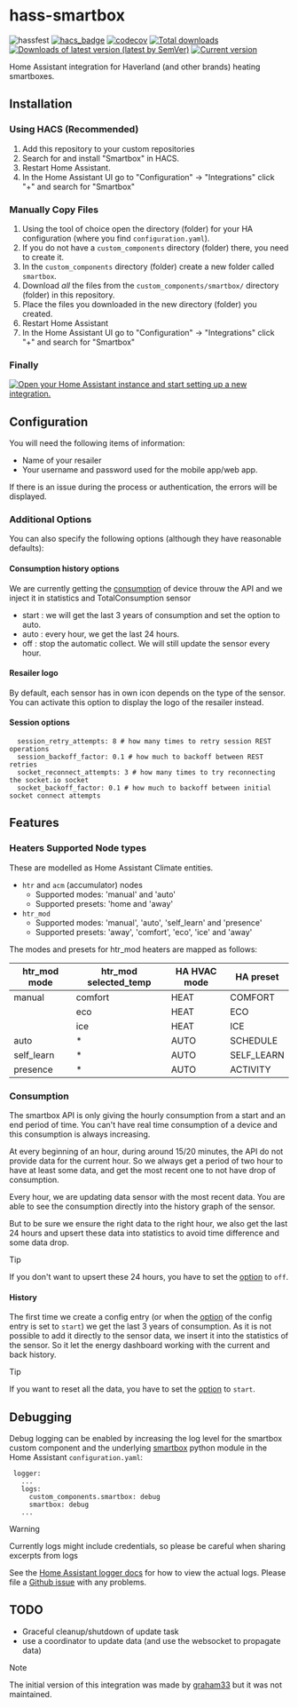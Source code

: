 # hass-smartbox
![hassfest](https://github.com/ajtudela/hass-smartbox/workflows/Validate%20with%20hassfest/badge.svg) [![hacs_badge](https://img.shields.io/badge/HACS-Custom-41BDF5.svg)](https://github.com/hacs/integration) [![codecov](https://codecov.io/gh/ajtudela/hass-smartbox/branch/main/graph/badge.svg?token=C6J448TUQ8)](https://codecov.io/gh/ajtudela/hass-smartbox) [![Total downloads](https://img.shields.io/github/downloads/ajtudela/hass-smartbox/total)](https://github.com/ajtudela/hass-smartbox/releases) [![Downloads of latest version (latest by SemVer)](https://img.shields.io/github/downloads/ajtudela/hass-smartbox/latest/total?sort=semver)](https://github.com/ajtudela/hass-smartbox/releases/latest) [![Current version](https://img.shields.io/github/v/release/ajtudela/hass-smartbox)](https://github.com/ajtudela/hass-smartbox/releases/latest)


Home Assistant integration for Haverland (and other brands) heating smartboxes.


## Installation

### Using HACS (Recommended)

1. Add this repository to your custom repositories
1. Search for and install "Smartbox" in HACS.
1. Restart Home Assistant.
1. In the Home Assistant UI go to "Configuration" -> "Integrations" click "+" and search for "Smartbox"

### Manually Copy Files

1. Using the tool of choice open the directory (folder) for your HA configuration (where you find `configuration.yaml`).
1. If you do not have a `custom_components` directory (folder) there, you need to create it.
1. In the `custom_components` directory (folder) create a new folder called `smartbox`.
1. Download _all_ the files from the `custom_components/smartbox/` directory (folder) in this repository.
1. Place the files you downloaded in the new directory (folder) you created.
1. Restart Home Assistant
1. In the Home Assistant UI go to "Configuration" -> "Integrations" click "+" and search for "Smartbox"

### Finally

[![Open your Home Assistant instance and start setting up a new integration.](https://my.home-assistant.io/badges/config_flow_start.svg)](https://my.home-assistant.io/redirect/config_flow_start/?domain=smartbox)


## Configuration

You will need the following items of information:
* Name of your resailer
* Your username and password used for the mobile app/web app.

If there is an issue during the process or authentication, the errors will be displayed.

### Additional Options
You can also specify the following options (although they have reasonable defaults):

#### Consumption history options
We are currently getting the [consumption](#consumption) of device throuw the API and we inject it in statistics and TotalConsumption sensor
* start : we will get the last 3 years of consumption and set the option to auto.
* auto : every hour, we get the last 24 hours.
* off : stop the automatic collect. We will still update the sensor every hour.

#### Resailer logo
By default, each sensor has in own icon depends on the type of the sensor.
You can activate this option to display the logo of the resailer instead.

#### Session options 
```
  session_retry_attempts: 8 # how many times to retry session REST operations
  session_backoff_factor: 0.1 # how much to backoff between REST retries
  socket_reconnect_attempts: 3 # how many times to try reconnecting the socket.io socket
  socket_backoff_factor: 0.1 # how much to backoff between initial socket connect attempts
```

## Features

### Heaters Supported Node types
These are modelled as Home Assistant Climate entities.

* `htr` and `acm` (accumulator) nodes
  * Supported modes: 'manual' and 'auto'
  * Supported presets: 'home and 'away'
* `htr_mod`
  * Supported modes: 'manual', 'auto', 'self_learn' and 'presence'
  * Supported presets: 'away', 'comfort', 'eco', 'ice' and 'away'

The modes and presets for htr_mod heaters are mapped as follows:

| htr\_mod mode | htr\_mod selected_temp | HA HVAC mode | HA preset   |
|---------------|------------------------|--------------|-------------|
| manual        | comfort                | HEAT         | COMFORT     |
|               | eco                    | HEAT         | ECO         |
|               | ice                    | HEAT         | ICE         |
| auto          | *                      | AUTO         | SCHEDULE    |
| self\_learn   | *                      | AUTO         | SELF\_LEARN |
| presence      | *                      | AUTO         | ACTIVITY    |

### Consumption
The smartbox API is only giving the hourly consumption from a start and an end period of time.
You can't have real time consumption of a device and this consumption is always increasing.

At every beginning of an hour, during around 15/20 minutes, the API do not provide data for the current hour.
So we always get a period of two hour to have at least some data, and get the most recent one to not have drop of consumption.

Every hour, we are updating data sensor with the most recent data. You are able to see the consumption directly into the history graph of the sensor.

But to be sure we ensure the right data to the right hour, we also get the last 24 hours and upsert these data into statistics to avoid time difference and some data drop.
> [!TIP]
> If you don't want to upsert these 24 hours, you have to set the [option](#consumption-history-options) to `off`.

#### History
The first time we create a config entry (or when the [option](#consumption-history-options) of the config entry is set to `start`) we get the last 3 years of consumption.
As it is not possible to add it directly to the sensor data, we insert it into the statistics of the sensor.
So it let the energy dashboard working with the current and back history.


> [!TIP]
> If you want to reset all the data, you have to set the [option](#consumption-history-options) to `start`.

## Debugging

Debug logging can be enabled by increasing the log level for the smartbox custom
component and the underlying [smartbox] python module in the Home Assistant
`configuration.yaml`:

```
 logger:
   ...
   logs:
     custom_components.smartbox: debug
     smartbox: debug
   ...
```

> [!WARNING]
> Currently logs might include credentials, so please be careful when
sharing excerpts from logs

See the [Home Assistant logger docs] for how to view the actual logs. Please
file a [Github issue] with any problems.

## TODO
* Graceful cleanup/shutdown of update task
* use a coordinator to update data (and use the websocket to propagate data)


> [!NOTE]
> The initial version of this integration was made by [graham33](https://github.com/graham33) but it was not maintained.

[custom repository]: https://hacs.xyz/docs/faq/custom_repositories
[Github issue]: https://github.com/ajtudela/hass-smartbox/issues
[Home Assistant integration docs]: https://developers.home-assistant.io/docs/creating_integration_file_structure/#where-home-assistant-looks-for-integrations
[Home Assistant logger docs]: https://www.home-assistant.io/integrations/logger/#viewing-logs
[Home Assistant secrets management]: https://www.home-assistant.io/docs/configuration/secrets/
[smartbox]: https://github.com/ajtudela/smartbox
